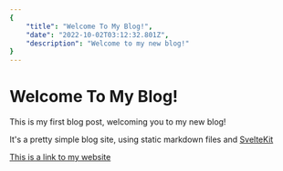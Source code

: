 ```yaml
---
{
    "title": "Welcome To My Blog!",
    "date": "2022-10-02T03:12:32.801Z",
    "description": "Welcome to my new blog!"
}
---
```


# Welcome To My Blog!

This is my first blog post, welcoming you to my new blog!

It's a pretty simple blog site, using static markdown files and [SvelteKit](https://kit.svelte.dev/)

[This is a link to my website](https://funnyboyroks.com)